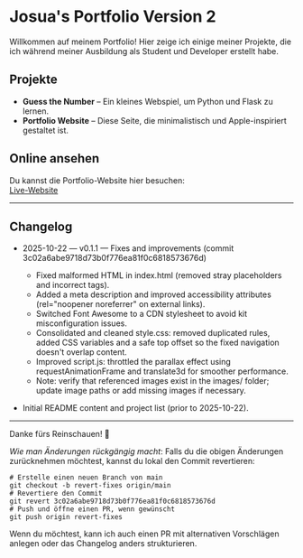 # Josua's Portfolio Version 2

Willkommen auf meinem Portfolio! Hier zeige ich einige meiner Projekte, die ich während meiner Ausbildung als Student und Developer erstellt habe.

## Projekte

- **Guess the Number** – Ein kleines Webspiel, um Python und Flask zu lernen.
- **Portfolio Website** – Diese Seite, die minimalistisch und Apple-inspiriert gestaltet ist.

## Online ansehen

Du kannst die Portfolio-Website hier besuchen:  
[Live-Website](https://Josua-08.github.io/josuasportfolio/)

---

## Changelog

- 2025-10-22 — v0.1.1 — Fixes and improvements (commit 3c02a6abe9718d73b0f776ea81f0c6818573676d)
  - Fixed malformed HTML in index.html (removed stray placeholders and incorrect tags).
  - Added a meta description and improved accessibility attributes (rel="noopener noreferrer" on external links).
  - Switched Font Awesome to a CDN stylesheet to avoid kit misconfiguration issues.
  - Consolidated and cleaned style.css: removed duplicated rules, added CSS variables and a safe top offset so the fixed navigation doesn't overlap content.
  - Improved script.js: throttled the parallax effect using requestAnimationFrame and translate3d for smoother performance.
  - Note: verify that referenced images exist in the images/ folder; update image paths or add missing images if necessary.

- Initial README content and project list (prior to 2025-10-22).

---

Danke fürs Reinschauen! 🚀

*Wie man Änderungen rückgängig macht*: Falls du die obigen Änderungen zurücknehmen möchtest, kannst du lokal den Commit revertieren:

```
# Erstelle einen neuen Branch von main
git checkout -b revert-fixes origin/main
# Revertiere den Commit
git revert 3c02a6abe9718d73b0f776ea81f0c6818573676d
# Push und öffne einen PR, wenn gewünscht
git push origin revert-fixes
```

Wenn du möchtest, kann ich auch einen PR mit alternativen Vorschlägen anlegen oder das Changelog anders strukturieren.
